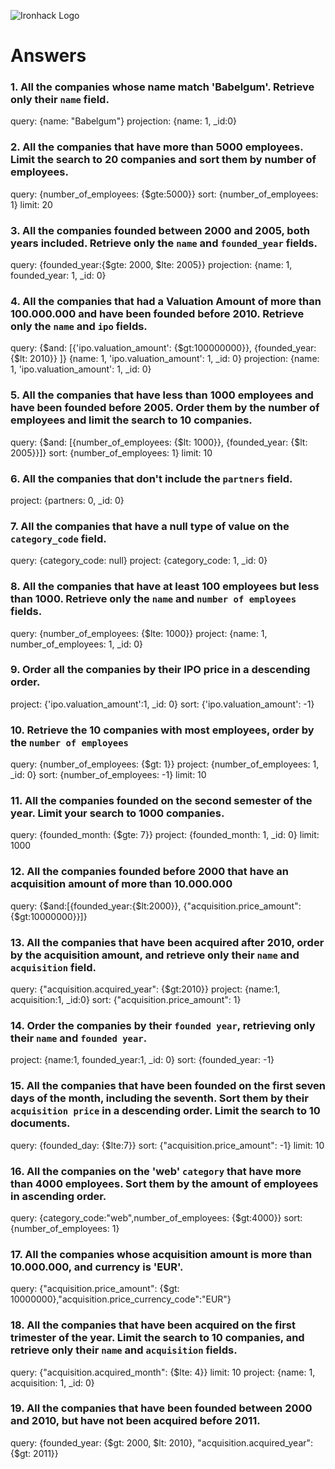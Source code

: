 ![Ironhack Logo](https://i.imgur.com/1QgrNNw.png)

# Answers

### 1. All the companies whose name match 'Babelgum'. Retrieve only their `name` field.

query: {name: "Babelgum"}
projection: {name: 1, \_id:0}

### 2. All the companies that have more than 5000 employees. Limit the search to 20 companies and sort them by **number of employees**.

query: {number_of_employees: {$gte:5000}}
sort: {number_of_employees: 1}
limit: 20

### 3. All the companies founded between 2000 and 2005, both years included. Retrieve only the `name` and `founded_year` fields.

query: {founded_year:{$gte: 2000, $lte: 2005}}
projection: {name: 1, founded_year: 1, \_id: 0}

### 4. All the companies that had a Valuation Amount of more than 100.000.000 and have been founded before 2010. Retrieve only the `name` and `ipo` fields.

query: {$and: [{'ipo.valuation_amount': {$gt:100000000}}, {founded_year: {$lt: 2010}} ]}
{name: 1, 'ipo.valuation_amount': 1, \_id: 0}
projection: {name: 1, 'ipo.valuation_amount': 1, \_id: 0}

### 5. All the companies that have less than 1000 employees and have been founded before 2005. Order them by the number of employees and limit the search to 10 companies.

query: {$and: [{number_of_employees: {$lt: 1000}}, {founded_year: {$lt: 2005}}]}
sort: {number_of_employees: 1}
limit: 10

### 6. All the companies that don't include the `partners` field.

project: {partners: 0, _id: 0}

### 7. All the companies that have a null type of value on the `category_code` field.

query: {category_code: null}
project: {category_code: 1, _id: 0}

### 8. All the companies that have at least 100 employees but less than 1000. Retrieve only the `name` and `number of employees` fields.

query: {number_of_employees: {$lte: 1000}}
project: {name: 1, number_of_employees: 1, _id: 0}

### 9. Order all the companies by their IPO price in a descending order.

project: {'ipo.valuation_amount':1, _id: 0}
sort: {'ipo.valuation_amount': -1}

### 10. Retrieve the 10 companies with most employees, order by the `number of employees`

query: {number_of_employees: {$gt: 1}}
project: {number_of_employees: 1, _id: 0}
sort: {number_of_employees: -1}
limit: 10

### 11. All the companies founded on the second semester of the year. Limit your search to 1000 companies.

query: {founded_month: {$gte: 7}}
project: {founded_month: 1, _id: 0}
limit: 1000

### 12. All the companies founded before 2000 that have an acquisition amount of more than 10.000.000

query: {$and:[{founded_year:{$lt:2000}}, {"acquisition.price_amount": {$gt:10000000}}]}

### 13. All the companies that have been acquired after 2010, order by the acquisition amount, and retrieve only their `name` and `acquisition` field.

query: {"acquisition.acquired_year": {$gt:2010}}
project: {name:1, acquisition:1, _id:0}
sort: {"acquisition.price_amount": 1}

### 14. Order the companies by their `founded year`, retrieving only their `name` and `founded year`.

project: {name:1, founded_year:1, _id: 0}
sort: {founded_year: -1}

### 15. All the companies that have been founded on the first seven days of the month, including the seventh. Sort them by their `acquisition price` in a descending order. Limit the search to 10 documents.
query: {founded_day: {$lte:7}} 
sort: {"acquisition.price_amount": -1}
limit: 10


<!-- Your Code Goes Here -->

### 16. All the companies on the 'web' `category` that have more than 4000 employees. Sort them by the amount of employees in ascending order.

query: {category_code:"web",number_of_employees: {$gt:4000}}
sort: {number_of_employees: 1}

<!-- Your Code Goes Here -->

### 17. All the companies whose acquisition amount is more than 10.000.000, and currency is 'EUR'.

query: {"acquisition.price_amount": {$gt: 10000000},"acquisition.price_currency_code":"EUR"}

### 18. All the companies that have been acquired on the first trimester of the year. Limit the search to 10 companies, and retrieve only their `name` and `acquisition` fields.

query: {"acquisition.acquired_month": {$lte: 4}}
limit: 10
project: {name: 1, acquisition: 1, _id: 0}


### 19. All the companies that have been founded between 2000 and 2010, but have not been acquired before 2011.
query: {founded_year: {$gt: 2000, $lt: 2010}, "acquisition.acquired_year": {$gt: 2011}}
